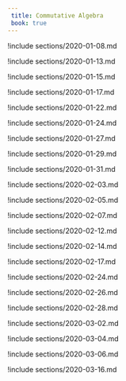 ```yaml
---
 title: Commutative Algebra
 book: true
---
```



!include sections/2020-01-08.md

!include sections/2020-01-13.md

!include sections/2020-01-15.md

!include sections/2020-01-17.md

!include sections/2020-01-22.md

!include sections/2020-01-24.md

!include sections/2020-01-27.md

!include sections/2020-01-29.md

!include sections/2020-01-31.md

!include sections/2020-02-03.md

!include sections/2020-02-05.md

!include sections/2020-02-07.md

!include sections/2020-02-12.md

!include sections/2020-02-14.md

!include sections/2020-02-17.md

!include sections/2020-02-24.md

!include sections/2020-02-26.md

!include sections/2020-02-28.md

!include sections/2020-03-02.md

!include sections/2020-03-04.md

!include sections/2020-03-06.md

!include sections/2020-03-16.md

